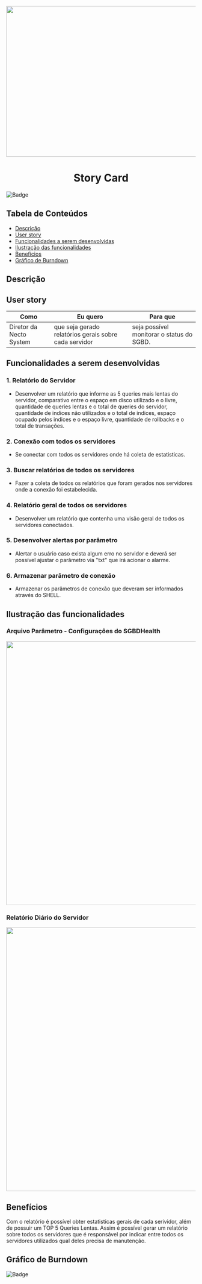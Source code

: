<p align="center">
  <img src="https://github.com/DolphinDatabase/SGBD_Health/blob/Sprint-4/Images%20Sprint%204/Cards%20Sprint%204.png?w=400"height="400" width="700" />

</p>
<h1 align="center"> Story Card  </h1>  

![Badge](https://img.shields.io/badge/STATUS-EM%20DESENVOLVIMENTO-yellow)


## Tabela de Conteúdos  


 * [Descrição](#descrição)
 * [User story](#user-story)  
 * [Funcionalidades a serem desenvolvidas](#funcionalidades-a-serem-desenvolvidas)
 * [Ilustração das funcionalidades](#ilustração-das-funcionalidades)
 * [Benefícios](#benefícios)
 * [Gráfico de Burndown](#gráfico-de-burndown)  



## Descrição  


<p align="justified"> 

  
## User story  
  
 
 | Como | Eu quero | Para que |
 | ------- | ------- | ------- |
 | Diretor da Necto System | que seja gerado relatórios gerais sobre cada servidor  | seja possível monitorar o status do SGBD. |
  
 
## Funcionalidades a serem desenvolvidas  
  
  
 ### 1. Relatório do Servidor 
 - Desenvolver um relatório que informe as 5 queries mais lentas do servidor, comparativo entre o espaço em disco utilizado e o livre, quantidade de queries lentas e o total de queries do servidor, quantidade de indices não utilizados e o total de indices, espaço ocupado pelos indices e o espaço livre, quantidade de rollbacks e o total de transações.
  
 ### 2. Conexão com todos os servidores
 - Se conectar com todos os servidores onde há coleta de estatisticas.
  
 ### 3. Buscar relatórios de todos os servidores
 - Fazer a coleta de todos os relatórios que foram gerados nos servidores onde a conexão foi estabelecida.
  
 ### 4. Relatório geral de todos os servidores
 - Desenvolver um relatório que contenha uma visão geral de todos os servidores conectados.
  
 ### 5. Desenvolver alertas por parâmetro
 - Alertar o usuário caso exista algum erro no servidor e deverá ser possível ajustar o parâmetro via "txt" que irá acionar o alarme.
  
 ### 6. Armazenar parâmetro de conexão
 - Armazenar os parâmetros de conexão que deveram ser informados através do SHELL.
  

  
 ## Ilustração das funcionalidades   
  
  ### Arquivo Parâmetro - Configurações do SGBDHealth    
  
   <p align="left">
  <img src="https://github.com/DolphinDatabase/SGBD_Health/blob/Sprint-4/Images%20Sprint%204/PARAMETRO.png"height="700" width="1100" /> 
   
  ### Relatório Diário do Servidor   
  
   <p align="left">
  <img src="https://github.com/DolphinDatabase/SGBD_Health/blob/Sprint-4/Images%20Sprint%204/RELATORIO.png"height="700" width="1100" /> 
     
       
 ## Benefícios
  
   Com o relatório é possível obter estatisticas gerais de cada serividor, além de possuir um TOP 5 Queries Lentas. Assim é possível gerar um relatório sobre todos os servidores    que é responsável por indicar entre todos os servidores utilizados qual deles precisa de manutenção.
  
    
 ## Gráfico de Burndown
  
![Badge](https://img.shields.io/badge/STATUS-EM%20DESENVOLVIMENTO-yellow)

  
  

  
  
  
  
 
